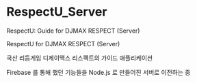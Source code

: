 # RespectU_Server
RespectU: Guide for DJMAX RESPECT (Server)

RespectU for DJMAX RESPECT (Server)

국산 리듬게임 디제이맥스 리스펙트의 가이드 애플리케이션

Firebase 를 통해 했던 기능들을 Node.js 로 만들어진 서버로 이전하는 중
